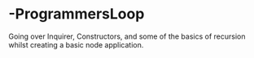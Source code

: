 # -ProgrammersLoop
Going over Inquirer, Constructors, and some of the basics of recursion whilst creating a basic node application.
